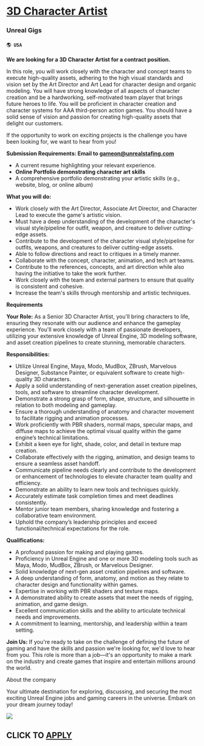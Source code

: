 # [3D Character Artist](https://www.remotewlb.com/apply/3d-character-artist-50556)  
### Unreal Gigs  
#### `🌎 USA`  

**We are looking for a 3D Character Artist for a contract position.**

In this role, you will work closely with the character and concept teams to execute high-quality assets, adhering to the high visual standards and vision set by the Art Director and Art Lead for character design and organic modeling. You will have strong knowledge of all aspects of character creation and be a hardworking, self-motivated team player that brings future heroes to life. You will be proficient in character creation and character systems for AAA third-person action games. You should have a solid sense of vision and passion for creating high-quality assets that delight our customers.

If the opportunity to work on exciting projects is the challenge you have been looking for, we want to hear from you!

 **Submission Requirements: Email to gameon@unrealstafing.com**

  * A current resume highlighting your relevant experience.
  * **Online Portfolio demonstrating character art skills**
  * A comprehensive portfolio demonstrating your artistic skills (e.g., website, blog, or online album)

**What you will do:**

  * Work closely with the Art Director, Associate Art Director, and Character Lead to execute the game's artistic vision.
  * Must have a deep understanding of the development of the character's visual style/pipeline for outfit, weapon, and creature to deliver cutting-edge assets.
  * Contribute to the development of the character visual style/pipeline for outfits, weapons, and creatures to deliver cutting-edge assets.
  * Able to follow directions and react to critiques in a timely manner.
  * Collaborate with the concept, character, animation, and tech art teams.
  * Contribute to the references, concepts, and art direction while also having the initiative to take the work further.
  * Work closely with the team and external partners to ensure that quality is consistent and cohesive.
  * Increase the team's skills through mentorship and artistic techniques.

**Requirements**

 **Your Role:** As a Senior 3D Character Artist, you'll bring characters to life, ensuring they resonate with our audience and enhance the gameplay experience. You'll work closely with a team of passionate developers, utilizing your extensive knowledge of Unreal Engine, 3D modeling software, and asset creation pipelines to create stunning, memorable characters.

 **Responsibilities:**

  * Utilize Unreal Engine, Maya, Modo, MudBox, ZBrush, Marvelous Designer, Substance Painter, or equivalent software to create high-quality 3D characters.
  * Apply a solid understanding of next-generation asset creation pipelines, tools, and software to streamline character development.
  * Demonstrate a strong grasp of form, shape, structure, and silhouette in relation to both modeling and gameplay.
  * Ensure a thorough understanding of anatomy and character movement to facilitate rigging and animation processes.
  * Work proficiently with PBR shaders, normal maps, specular maps, and diffuse maps to achieve the optimal visual quality within the game engine’s technical limitations.
  * Exhibit a keen eye for light, shade, color, and detail in texture map creation.
  * Collaborate effectively with the rigging, animation, and design teams to ensure a seamless asset handoff.
  * Communicate pipeline needs clearly and contribute to the development or enhancement of technologies to elevate character team quality and efficiency.
  * Demonstrate an ability to learn new tools and techniques quickly.
  * Accurately estimate task completion times and meet deadlines consistently.
  * Mentor junior team members, sharing knowledge and fostering a collaborative team environment.
  * Uphold the company’s leadership principles and exceed functional/technical expectations for the role.

**Qualifications:**

  * A profound passion for making and playing games.
  * Proficiency in Unreal Engine and one or more 3D modeling tools such as Maya, Modo, MudBox, ZBrush, or Marvelous Designer.
  * Solid knowledge of next-gen asset creation pipelines and software.
  * A deep understanding of form, anatomy, and motion as they relate to character design and functionality within games.
  * Expertise in working with PBR shaders and texture maps.
  * A demonstrated ability to create assets that meet the needs of rigging, animation, and game design.
  * Excellent communication skills and the ability to articulate technical needs and improvements.
  * A commitment to learning, mentorship, and leadership within a team setting.

**Join Us:** If you're ready to take on the challenge of defining the future of gaming and have the skills and passion we're looking for, we'd love to hear from you. This role is more than a job—it's an opportunity to make a mark on the industry and create games that inspire and entertain millions around the world.

  
  

About the company

  

Your ultimate destination for exploring, discussing, and securing the most exciting Unreal Engine jobs and gaming careers in the universe. Embark on your dream journey today!

![](https://remotive.com/job/track/1898679/blank.gif?source=public_api)  
## CLICK TO [APPLY](https://www.remotewlb.com/apply/3d-character-artist-50556)


